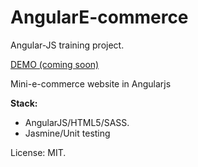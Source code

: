 # AngularE-commerce

Angular-JS training project.

<a href="#">DEMO (coming soon)</a>

Mini-e-commerce website in Angularjs

<b>Stack:</b>

- AngularJS/HTML5/SASS.
- Jasmine/Unit testing

License: MIT.
